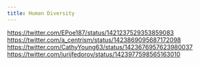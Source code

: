 ```yaml
---
title: Human Diversity
---
```


https://twitter.com/EPoe187/status/1421237529353859083
https://twitter.com/a_centrism/status/1423869095687172098
https://twitter.com/CathyYoung63/status/1423676957623980037
https://twitter.com/jurijfedorov/status/1423977598565163010
